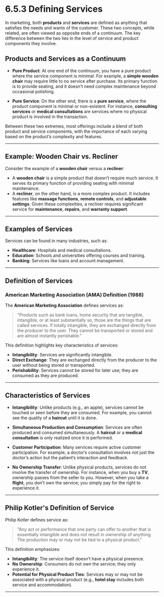 # 6.5.3 Defining Services

In marketing, both **products** and **services** are defined as anything that satisfies the needs and wants of the customer. These two concepts, while related, are often viewed as opposite ends of a continuum. The key difference between the two lies in the level of service and product components they involve.

## Products and Services as a Continuum

- **Pure Product**: At one end of the continuum, you have a pure product where the service component is minimal. For example, a **simple wooden chair** may require little to no service after purchase. Its primary function is to provide seating, and it doesn’t need complex maintenance beyond occasional polishing.
  
- **Pure Service**: On the other end, there is a **pure service**, where the product component is minimal or non-existent. For instance, **consulting services** or **medical consultations** are services where no physical product is involved in the transaction.

Between these two extremes, most offerings include a blend of both product and service components, with the importance of each varying based on the product’s complexity and features.

---

## Example: Wooden Chair vs. Recliner

Consider the example of a **wooden chair** versus a **recliner**:
- A **wooden chair** is a simple product that doesn’t require much service. It serves its primary function of providing seating with minimal maintenance.
- A **recliner**, on the other hand, is a more complex product. It includes features like **massage functions**, **remote controls**, and **adjustable settings**. Given these complexities, a recliner requires significant service for **maintenance**, **repairs**, and **warranty support**.

---

## Examples of Services

Services can be found in many industries, such as:
- **Healthcare**: Hospitals and medical consultations.
- **Education**: Schools and universities offering courses and training.
- **Banking**: Services like loans and account management.

---

## Definition of Services

### American Marketing Association (AMA) Definition (1988)

The **American Marketing Association** defines services as:

> "Products such as bank loans, home security that are tangible, intangible, or at least substantially so, those are the things that are called services. If totally intangible, they are exchanged directly from the producer to the user. They cannot be transported or stored and are almost instantly perishable."

This definition highlights key characteristics of services:
- **Intangibility**: Services are significantly intangible.
- **Direct Exchange**: They are exchanged directly from the producer to the user without being stored or transported.
- **Perishability**: Services cannot be stored for later use; they are consumed as they are produced.

---

## Characteristics of Services

- **Intangibility**: Unlike products (e.g., an apple), services cannot be touched or seen before they are consumed. For example, you cannot see the quality of a **haircut** until it is done.
  
- **Simultaneous Production and Consumption**: Services are often produced and consumed simultaneously. A **haircut** or a **medical consultation** is only realized once it is performed.

- **Customer Participation**: Many services require active customer participation. For example, a doctor’s consultation involves not just the doctor’s action but the patient’s interaction and feedback.

- **No Ownership Transfer**: Unlike physical products, services do not involve the transfer of ownership. For instance, when you buy a **TV**, ownership passes from the seller to you. However, when you take a **flight**, you don’t own the service; you simply pay for the right to experience it.

---

## Philip Kotler's Definition of Service

Philip Kotler defines service as:

> "Any act or performance that one party can offer to another that is essentially intangible and does not result in ownership of anything. The production may or may not be tied to a physical product."

This definition emphasizes:
- **Intangibility**: The service itself doesn’t have a physical presence.
- **No Ownership**: Consumers do not own the service; they only experience it.
- **Potential for Physical Product Ties**: Services may or may not be associated with a physical product (e.g., **hotel stay** includes both service and accommodation).

---

